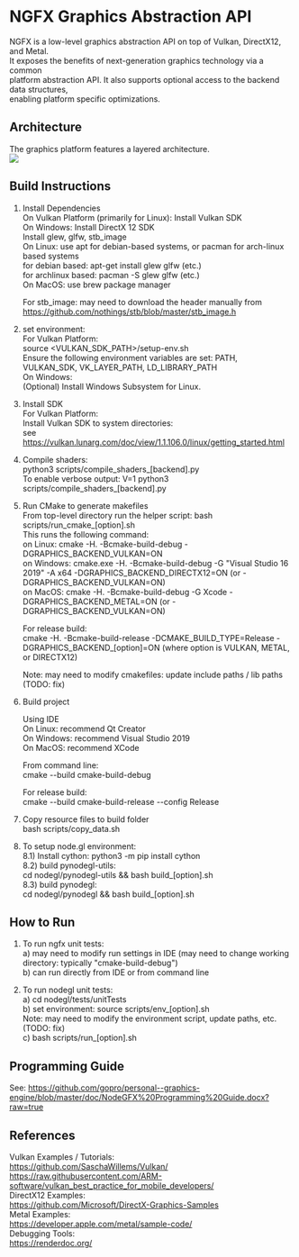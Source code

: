 # NGFX Graphics Abstraction API  
NGFX is a low-level graphics abstraction API on top of Vulkan, DirectX12, and Metal.  
It exposes the benefits of next-generation graphics technology via a common  
platform abstraction API.  It also supports optional access to the backend data structures,  
enabling platform specific optimizations.  

## Architecture  

The graphics platform features a layered architecture.  
<img src="doc/NodeGFX-High Level Architecture.svg">  

## Build Instructions  

1) Install Dependencies    
   On Vulkan Platform (primarily for Linux): Install Vulkan SDK  
   On Windows: Install DirectX 12 SDK  
   Install glew, glfw, stb_image  
   On Linux: use apt for debian-based systems, or pacman for arch-linux based systems  
   	for debian based: apt-get install glew glfw (etc.)  
	for archlinux based: pacman -S glew glfw (etc.)  
   On MacOS: use brew package manager  
   
   For stb_image: may need to download the header manually from https://github.com/nothings/stb/blob/master/stb_image.h  
   
2) set environment:  
	For Vulkan Platform:  
		source <VULKAN_SDK_PATH>/setup-env.sh  
		Ensure the following environment variables are set: PATH, VULKAN_SDK, VK_LAYER_PATH, LD_LIBRARY_PATH  
	On Windows:  
		(Optional) Install Windows Subsystem for Linux.  

3) Install SDK  
	For Vulkan Platform:  
		Install Vulkan SDK to system directories:  
		see https://vulkan.lunarg.com/doc/view/1.1.106.0/linux/getting_started.html  
		
4) Compile shaders:  
	python3 scripts/compile_shaders_[backend].py  
	To enable verbose output: V=1 python3 scripts/compile_shaders_[backend].py  
	 
5) Run CMake to generate makefiles  
	From top-level directory run the helper script: bash scripts/run_cmake_[option].sh  
	This runs the following command:  
		on Linux: cmake -H. -Bcmake-build-debug -DGRAPHICS_BACKEND_VULKAN=ON  
		on Windows: cmake.exe -H. -Bcmake-build-debug -G "Visual Studio 16 2019" -A x64 -DGRAPHICS_BACKEND_DIRECTX12=ON (or -DGRAPHICS_BACKEND_VULKAN=ON)  
		on MacOS: cmake -H. -Bcmake-build-debug -G Xcode -DGRAPHICS_BACKEND_METAL=ON (or -DGRAPHICS_BACKEND_VULKAN=ON)  
	
	For release build:  
	cmake -H. -Bcmake-build-release -DCMAKE_BUILD_TYPE=Release -DGRAPHICS_BACKEND_[option]=ON (where option is VULKAN, METAL, or DIRECTX12)  
	
	Note: may need to modify cmakefiles: update include paths / lib paths (TODO: fix)  
6)  Build project  

	Using IDE  
	On Linux: recommend Qt Creator  
	On Windows: recommend Visual Studio 2019  
	On MacOS: recommend XCode  
	
	From command line:  
	cmake --build cmake-build-debug  
	
	For release build:  
	cmake --build cmake-build-release --config Release  
	
7) Copy resource files to build folder  
	bash scripts/copy_data.sh  

8) To setup node.gl environment:  
    8.1) Install cython: python3 -m pip install cython  
    8.2) build pynodegl-utils:  
    	cd nodegl/pynodegl-utils && bash build_[option].sh  
    8.3) build pynodegl:  
        cd nodegl/pynodegl && bash build_[option].sh  

## How to Run  

1) To run ngfx unit tests:  
  a) may need to modify run settings in IDE (may need to change working directory: typically "cmake-build-debug")  
  b) can run directly from IDE or from command line  
  
1) To run nodegl unit tests:  
    a) cd nodegl/tests/unitTests  
    b) set environment: source scripts/env_[option].sh  
	Note: may need to modify the environment script, update paths, etc.  (TODO: fix)  
    c) bash scripts/run_[option].sh  

## Programming Guide  
See: https://github.com/gopro/personal--graphics-engine/blob/master/doc/NodeGFX%20Programming%20Guide.docx?raw=true  


## References  

Vulkan Examples / Tutorials:   
	https://github.com/SaschaWillems/Vulkan/  
	https://raw.githubusercontent.com/ARM-software/vulkan_best_practice_for_mobile_developers/  
DirectX12 Examples:  
	https://github.com/Microsoft/DirectX-Graphics-Samples  
Metal Examples:  
	https://developer.apple.com/metal/sample-code/  
Debugging Tools:  
	https://renderdoc.org/  
